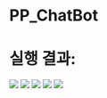# PP_ChatBot

# 실행 결과:

<div>
  <img = widht = "200" src = "https://user-images.githubusercontent.com/56243235/71172870-b8e1ad00-22a4-11ea-9d97-b531604eb3c5.PNG">
  <img = widht = "200" src = "https://user-images.githubusercontent.com/56243235/71172871-b8e1ad00-22a4-11ea-92e4-ff48765c3548.PNG">
  <img = widht = "200" src = "https://user-images.githubusercontent.com/56243235/71172872-b97a4380-22a4-11ea-986b-b069dcab3722.PNG">
  <img = widht = "200" src = "https://user-images.githubusercontent.com/56243235/71172873-b97a4380-22a4-11ea-8642-d55024f5d336.PNG">
  <img = widht = "200" src = "https://user-images.githubusercontent.com/56243235/71172874-ba12da00-22a4-11ea-9aa5-af4ff9a74333.PNG">
